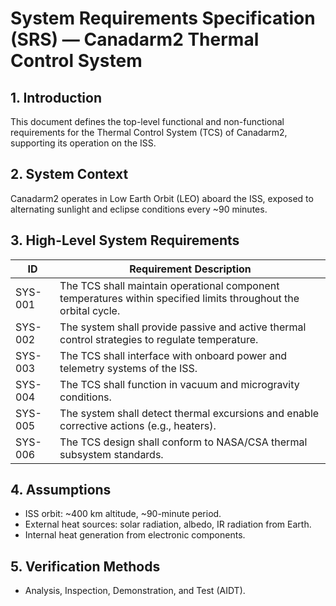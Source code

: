 # System Requirements Specification (SRS) — Canadarm2 Thermal Control System

## 1. Introduction
This document defines the top-level functional and non-functional requirements for the Thermal Control System (TCS) of Canadarm2, supporting its operation on the ISS.

## 2. System Context
Canadarm2 operates in Low Earth Orbit (LEO) aboard the ISS, exposed to alternating sunlight and eclipse conditions every ~90 minutes.

## 3. High-Level System Requirements

| ID | Requirement Description |
|----|--------------------------|
| SYS-001 | The TCS shall maintain operational component temperatures within specified limits throughout the orbital cycle. |
| SYS-002 | The system shall provide passive and active thermal control strategies to regulate temperature. |
| SYS-003 | The TCS shall interface with onboard power and telemetry systems of the ISS. |
| SYS-004 | The TCS shall function in vacuum and microgravity conditions. |
| SYS-005 | The system shall detect thermal excursions and enable corrective actions (e.g., heaters). |
| SYS-006 | The TCS design shall conform to NASA/CSA thermal subsystem standards. |

## 4. Assumptions
- ISS orbit: ~400 km altitude, ~90-minute period.
- External heat sources: solar radiation, albedo, IR radiation from Earth.
- Internal heat generation from electronic components.

## 5. Verification Methods
- Analysis, Inspection, Demonstration, and Test (AIDT).

